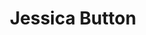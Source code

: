 ---
title: Jessica Button
weight: 16
image: 
position: Talent Manager
email: jessica.button@jetstack.io
---